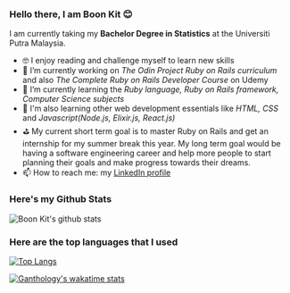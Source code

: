 ### Hello there, I am Boon Kit 😊
I am currently taking my **Bachelor Degree in Statistics** at the Universiti Putra Malaysia.
- 🤓 I enjoy reading and challenge myself to learn new skills
- 🔭 I’m currently working on *The Odin Project Ruby on Rails curriculum* and also *The Complete Ruby on Rails Developer Course* on Udemy
- 🌱 I’m currently learning the *Ruby language, Ruby on Rails framework, Computer Science subjects*
- 🐣 I'm also learning other web development essentials like *HTML, CSS* and *Javascript(Node.js, Elixir.js, React.js)*
- ⛳ My current short term goal is to master Ruby on Rails and get an internship for my summer break this year. My long term goal would be having a software engineering career and help more people to start planning their goals and make progress towards their dreams.
- 📫 How to reach me: my [LinkedIn profile](https://www.linkedin.com/in/boon-kit-gan-64349b164/)


### Here's my Github Stats
![Boon Kit's github stats](https://github-readme-stats.vercel.app/api?username=Ganthology&show_icons=true)
### Here are the top languages that I used
[![Top Langs](https://github-readme-stats.vercel.app/api/top-langs/?username=Ganthology)](https://github.com/Ganthology/github-readme-stats)

[![Ganthology's wakatime stats](https://github-readme-stats.vercel.app/api/wakatime?username=Ganthology)](https://github.com/Ganthology/github-readme-stats)
<!--
**Ganthology/Ganthology** is a ✨ _special_ ✨ repository because its `README.md` (this file) appears on your GitHub profile.

Here are some ideas to get you started:

- 🔭 I’m currently working on ...
- 🌱 I’m currently learning ...
- 👯 I’m looking to collaborate on ...
- 🤔 I’m looking for help with ...
- 💬 Ask me about ...
- 📫 How to reach me: ...
- 😄 Pronouns: ...
- ⚡ Fun fact: ...
-->
